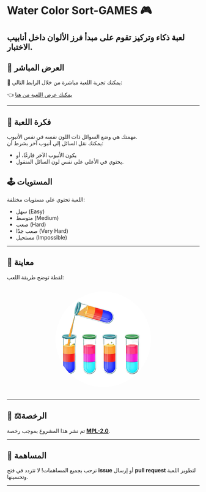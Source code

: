 # Water Color Sort-GAMES 🎮

لعبة ذكاء وتركيز تقوم على مبدأ فرز الألوان داخل أنابيب الاختبار.
---

## 🔗 العرض المباشر

🎯 يمكنك تجربة اللعبة مباشرة من خلال الرابط التالي:

👈 [يمكنك عرض اللعبة من هنا](https://alostoura-official.github.io/Water-Color-Sort-Games/)

---
## 🎯 فكرة اللعبة
مهمتك هي وضع السوائل ذات اللون نفسه في نفس الأنبوب.  
يمكنك نقل السائل إلى أنبوب آخر بشرط أن:
- يكون الأنبوب الآخر فارغًا، أو
- يحتوي في الأعلى على نفس لون السائل المنقول.

## 🕹️ المستويات
اللعبة تحتوي على مستويات مختلفة:
- سهل (Easy)
- متوسط (Medium)
- صعب (Hard)
- صعب جدًا (Very Hard)
- مستحيل (Impossible)

---
## 📸 معاينة

لقطة توضح طريقة اللعب:


<p align="center">
  <img alt="صورة 1" src="Water-Color-Sort.png" style="width: 250px; height: 250px; margin: 15px; border-radius: 50%; object-fit: cover;">
</p>


---

## 📝 ⚖️الرخصة

تم نشر هذا المشروع بموجب رخصة **[MPL-2.0](LICENSE)**.

---

## 🙌 المساهمة

نرحب بجميع المساهمات! لا تتردد في فتح **issue** أو إرسال **pull request** لتطوير اللعبة وتحسينها.

---

